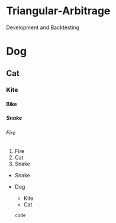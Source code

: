# Triangular-Arbitrage
 Development and Backtesting
# Dog 
## Cat
### Kite
#### Bike
##### Snake
###### Fire 

1. Fire
1. Cat
1. Snake

- Snake
- Dog
    - Kite
    - Cat       

	`code` 
